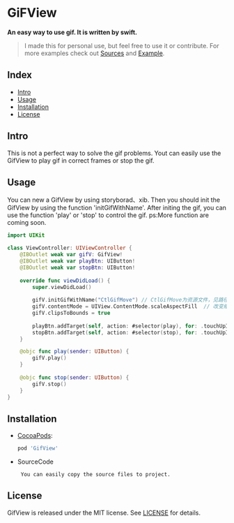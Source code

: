 # GiFView
**An easy way to use gif. It is written by swift.**
>I made this for personal use, but feel free to use it or contribute. 
>For more examples check out [Sources](https://github.com/fatfatkylin/GifView/tree/master/GifView/GifView) and [Example](https://github.com/fatfatkylin/GifView/blob/master/GifView/ViewController.swift).

## Index
- [Intro](#intro)
- [Usage](#usage)
- [Installation](#installation)
- [License](#license)

## Intro
This is not a perfect way to solve the gif problems. Yout can easily use the GifView to play gif in correct frames or stop the gif. 

## Usage
You can new a GifView by using storyborad、xib. Then you should init the GifView by using the function 'initGifWithName'. After initing the gif, you can use the function 'play' or 'stop' to control the gif. ps:More function are coming soon.
```swift
import UIKit

class ViewController: UIViewController {
    @IBOutlet weak var gifV: GifView!
    @IBOutlet weak var playBtn: UIButton!
    @IBOutlet weak var stopBtn: UIButton!
    
    override func viewDidLoad() {
        super.viewDidLoad()
        
        gifV.initGifWithName("CtlGifMove") // CtlGifMove为资源文件，见路径：GifView/resource/gif/CtlGifMove.gif
        gifV.contentMode = UIView.ContentMode.scaleAspectFill  // 改变缩放模式，防止图片拉伸
        gifV.clipsToBounds = true
        
        playBtn.addTarget(self, action: #selector(play), for: .touchUpInside)  //播放gif动画
        stopBtn.addTarget(self, action: #selector(stop), for: .touchUpInside)  //停止gif动画
    }

    @objc func play(sender: UIButton) {
        gifV.play()
    }
    
    @objc func stop(sender: UIButton) {
        gifV.stop()
    }
}
```

## Installation
- [CocoaPods](http://cocoapods.org/):

	```ruby
	pod 'GifView'
	```
- SourceCode

   ```
	You can easily copy the source files to project.
   ```

## License
GifView is released under the MIT license. See [LICENSE](LICENSE) for details.






